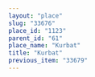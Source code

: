 ```yaml
---
layout: "place"
slug: "33676"
place_id: "1123"
parent_id: "61"
place_name: "Kurbat"
title: "Kurbat"
previous_item: "33679"
---
```

